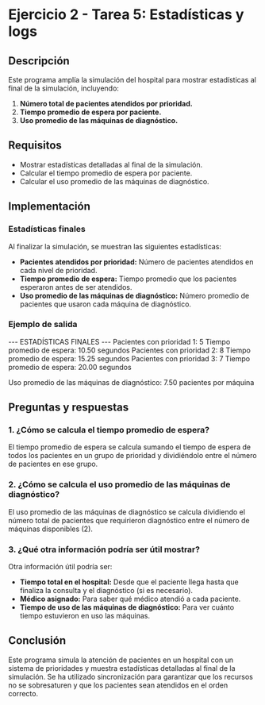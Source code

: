# Ejercicio 2 - Tarea 5: Estadísticas y logs

## Descripción
Este programa amplía la simulación del hospital para mostrar estadísticas al final de la simulación, incluyendo:
1. **Número total de pacientes atendidos por prioridad.**
2. **Tiempo promedio de espera por paciente.**
3. **Uso promedio de las máquinas de diagnóstico.**

## Requisitos
- Mostrar estadísticas detalladas al final de la simulación.
- Calcular el tiempo promedio de espera por paciente.
- Calcular el uso promedio de las máquinas de diagnóstico.

## Implementación

### Estadísticas finales
Al finalizar la simulación, se muestran las siguientes estadísticas:
- **Pacientes atendidos por prioridad:** Número de pacientes atendidos en cada nivel de prioridad.
- **Tiempo promedio de espera:** Tiempo promedio que los pacientes esperaron antes de ser atendidos.
- **Uso promedio de las máquinas de diagnóstico:** Número promedio de pacientes que usaron cada máquina de diagnóstico.

### Ejemplo de salida
--- ESTADÍSTICAS FINALES ---
Pacientes con prioridad 1: 5
Tiempo promedio de espera: 10.50 segundos
Pacientes con prioridad 2: 8
Tiempo promedio de espera: 15.25 segundos
Pacientes con prioridad 3: 7
Tiempo promedio de espera: 20.00 segundos

Uso promedio de las máquinas de diagnóstico: 7.50 pacientes por máquina


## Preguntas y respuestas

### 1. ¿Cómo se calcula el tiempo promedio de espera?
El tiempo promedio de espera se calcula sumando el tiempo de espera de todos los pacientes en un grupo de prioridad y dividiéndolo entre el número de pacientes en ese grupo.

### 2. ¿Cómo se calcula el uso promedio de las máquinas de diagnóstico?
El uso promedio de las máquinas de diagnóstico se calcula dividiendo el número total de pacientes que requirieron diagnóstico entre el número de máquinas disponibles (2).

### 3. ¿Qué otra información podría ser útil mostrar?
Otra información útil podría ser:
- **Tiempo total en el hospital:** Desde que el paciente llega hasta que finaliza la consulta y el diagnóstico (si es necesario).
- **Médico asignado:** Para saber qué médico atendió a cada paciente.
- **Tiempo de uso de las máquinas de diagnóstico:** Para ver cuánto tiempo estuvieron en uso las máquinas.

## Conclusión
Este programa simula la atención de pacientes en un hospital con un sistema de prioridades y muestra estadísticas detalladas al final de la simulación. Se ha utilizado sincronización para garantizar que los recursos no se sobresaturen y que los pacientes sean atendidos en el orden correcto.
